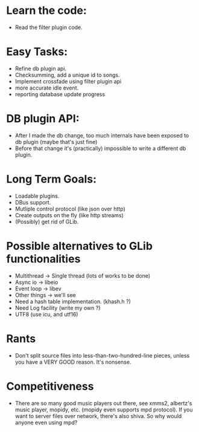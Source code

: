 # Learn the code:
* Read the filter plugin code.

# Easy Tasks:
* Refine db plugin api.
* Checksumming, add a unique id to songs.
* Implement crossfade using filter plugin api
* more accurate idle event.
* reporting database update progress

# DB plugin API:
* After I made the db change, too much internals have been exposed to db plugin (maybe that's just fine)
* Before that change it's (practically) impossible to write a different db plugin.

# Long Term Goals:
* Loadable plugins.
* DBus support.
* Mutliple control protocol (like json over http)
* Create outputs on the fly (like http streams)
* (Possibly) get rid of GLib.

# Possible alternatives to GLib functionalities
* Multithread -> Single thread (lots of works to be done)
* Async io -> libeio
* Event loop -> libev
* Other things -> we'll see
* Need a hash table implementation. (khash.h ?)
* Need Log facility (write my own ?)
* UTF8 (use icu, and utf16)

# Rants
* Don't split source files into less-than-two-hundred-line pieces, unless you have a VERY GOOD reason. It's nonsense.

# Competitiveness
* There are so many good music players out there, see xmms2, albertz's music player, mopidy, etc. (mopidy even supports mpd protocol). If you want to server files over network, there's also shiva. So why would anyone even using mpd?


